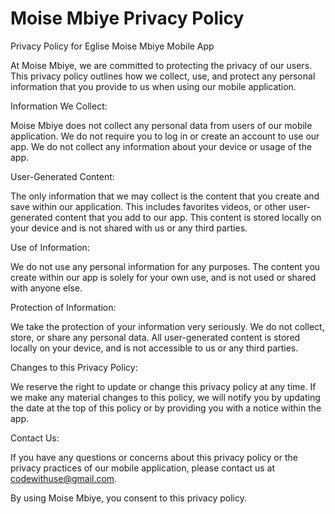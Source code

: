 # Moise Mbiye Privacy Policy



Privacy Policy for Eglise Moise Mbiye  Mobile App

At Moise Mbiye, we are committed to protecting the privacy of our users. This privacy policy outlines how we collect, use, and protect any personal information that you provide to us when using our mobile application.

Information We Collect:

Moise Mbiye  does not collect any personal data from users of our mobile application. We do not require you to log in or create an account to use our app. We do not collect any information about your device or usage of the app.

User-Generated Content:

The only information that we may collect is the content that you create and save within our application. This includes favorites videos, or other user-generated content that you add to our app. This content is stored locally on your device and is not shared with us or any third parties.

Use of Information:

We do not use any personal information for any purposes. The content you create within our app is solely for your own use, and is not used or shared with anyone else.

Protection of Information:

We take the protection of your information very seriously. We do not collect, store, or share any personal data. All user-generated content is stored locally on your device, and is not accessible to us or any third parties.

Changes to this Privacy Policy:

We reserve the right to update or change this privacy policy at any time. If we make any material changes to this policy, we will notify you by updating the date at the top of this policy or by providing you with a notice within the app.

Contact Us:

If you have any questions or concerns about this privacy policy or the privacy practices of our mobile application, please contact us at codewithuse@gmail.com.

By using Moise Mbiye, you consent to this privacy policy.
